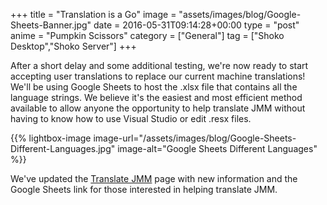 +++
title = "Translation is a Go"
image = "assets/images/blog/Google-Sheets-Banner.jpg"
date = 2016-05-31T09:14:28+00:00
type = "post"
anime = "Pumpkin Scissors"
category = ["General"]
tag = ["Shoko Desktop","Shoko Server"]
+++

After a short delay and some additional testing, we're now ready to start accepting user translations to replace our current machine translations! We'll be using Google Sheets to host the .xlsx file that contains all the language strings. We believe it's the easiest and most efficient method available to allow anyone the opportunity to help translate JMM without having to know how to use Visual Studio or edit .resx files.

{{% lightbox-image image-url="/assets/images/blog/Google-Sheets-Different-Languages.jpg" image-alt="Google Sheets Different Languages" %}}

We've updated the [Translate JMM](https://shokoanine.com) page with new information and the Google Sheets link for those interested in helping translate JMM.